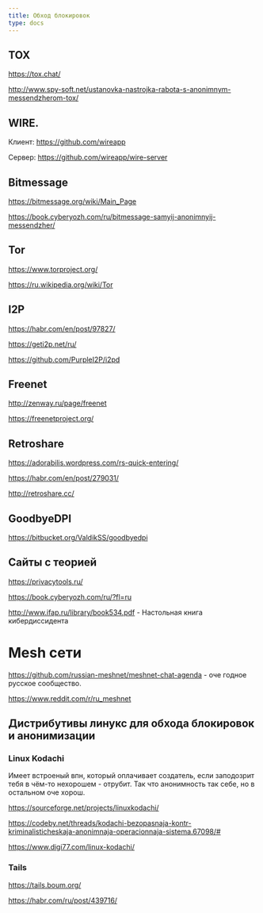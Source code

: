 ```yaml
---
title: Обход блокировок
type: docs
---
```



## TOX 

https://tox.chat/

http://www.spy-soft.net/ustanovka-nastrojka-rabota-s-anonimnym-messendzherom-tox/

## WIRE. 

Клиент:
https://github.com/wireapp

Сервер:
https://github.com/wireapp/wire-server


## Bitmessage

https://bitmessage.org/wiki/Main_Page

https://book.cyberyozh.com/ru/bitmessage-samyij-anonimnyij-messendzher/

## Tor

https://www.torproject.org/

https://ru.wikipedia.org/wiki/Tor

## I2P

https://habr.com/en/post/97827/

https://geti2p.net/ru/

https://github.com/PurpleI2P/i2pd

## Freenet

http://zenway.ru/page/freenet

https://freenetproject.org/

## Retroshare

https://adorabilis.wordpress.com/rs-quick-entering/

https://habr.com/en/post/279031/

http://retroshare.cc/

## GoodbyeDPI

https://bitbucket.org/ValdikSS/goodbyedpi


## Сайты с теорией

https://privacytools.ru/

https://book.cyberyozh.com/ru/?fl=ru

http://www.ifap.ru/library/book534.pdf - Настольная книга кибердиссидента

# Mesh сети

https://github.com/russian-meshnet/meshnet-chat-agenda - оче годное русское сообщество.

https://www.reddit.com/r/ru_meshnet

## Дистрибутивы линукс для обхода блокировок и анонимизации 

### Linux Kodachi

Имеет встроеный впн, который оплачивает создатель, если заподозрит тебя в чём-то нехорошем - отрубит.
Так что анонимность так себе, но в остальном оче хорош.

https://sourceforge.net/projects/linuxkodachi/

https://codeby.net/threads/kodachi-bezopasnaja-kontr-kriminalisticheskaja-anonimnaja-operacionnaja-sistema.67098/#

https://www.digi77.com/linux-kodachi/

### Tails

https://tails.boum.org/

https://habr.com/ru/post/439716/

